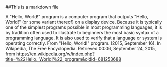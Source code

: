 ##This is a markdown file

A "Hello, World!" program is a computer program that outputs "Hello, World!" (or some variant thereof) on a display device. Because it is typically one of the simplest programs possible in most programming languages, it is by tradition often used to illustrate to beginners the most basic syntax of a programming language. It is also used to verify that a language or system is operating correctly.
From 
"Hello, World!" program. (2015, September 16). In Wikipedia, The Free Encyclopedia. Retrieved 00:06, September 24, 2015, from https://en.wikipedia.org/w/index.php?title=%22Hello,_World!%22_program&oldid=681253688
